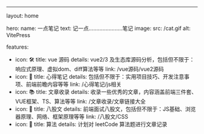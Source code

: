 ---

layout: home

hero:
  name: 一点笔记
  text: 记一点......................笔记
  image:
    src: /cat.gif
    alt: VitePress

features:

- icon: 🛠️
  title: vue 源码
  details: vue2/3 及生态库源码分析，包括但不限于：响应式原理、虚拟dom、diff算法等等
  link: /vue源码/vue2源码
- icon: 📝
  title: 心得笔记
  details: 包括但不限于：实用项目技巧、开发注意事项、前端前瞻内容等等
  link: /心得笔记/js相关
- icon: 📚
  title: 文章收录
  details: 收录一些优秀的文章，内容涵盖前端三件套、VUE框架、TS、算法等等
  link: /文章收录/文章链接大全
- icon: 📁
  title: 八股文
  details: 前端面试八股文，包括但不限于：JS基础、浏览器原理、网络、框架原理等等
  link: /八股文/CSS
- icon: 🧮
  title: 算法
  details: 计划对 leetCode 算法题进行文章记录
